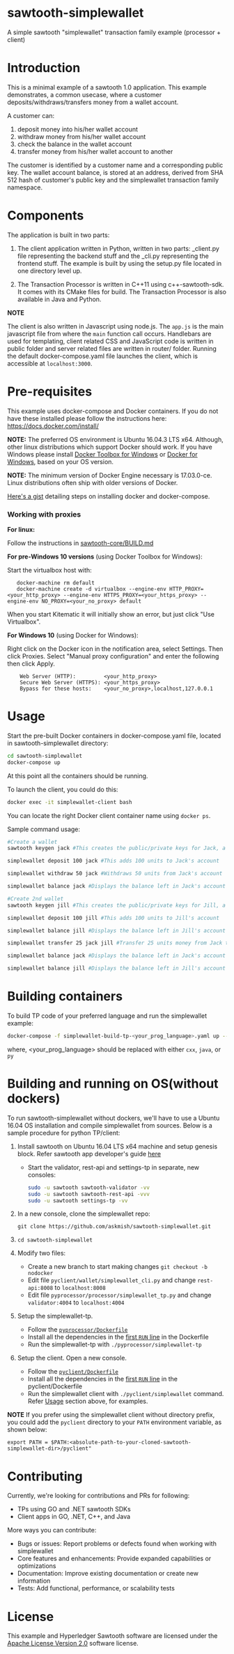 # sawtooth-simplewallet
A simple sawtooth "simplewallet" transaction family example (processor + client)

# Introduction

This is a minimal example of a sawtooth 1.0 application. This example demonstrates, a common usecase, where a customer deposits/withdraws/transfers money from a wallet account.

A customer can:
1. deposit money into his/her wallet account
2. withdraw money from his/her wallet account
3. check the balance in the wallet account
4. transfer money from his/her wallet account to another

The customer is identified by a customer name and a corresponding public key. The wallet account balance, is stored at an address, derived from SHA 512 hash of customer's public key and the simplewallet transaction family namespace.

# Components
The application is built in two parts:
1. The client application written in Python, written in two parts: _client.py file representing the backend stuff and the _cli.py representing the frontend stuff. The example is built by using the setup.py file located in one directory level up.

2. The Transaction Processor is written in C++11 using c++-sawtooth-sdk. It comes with its CMake files for build. The Transaction Processor is also available in Java and Python.

**NOTE**

The client is also written in Javascript using node.js. The `app.js` is the main javascript file from where the `main` function call occurs. Handlebars are used for templating, client related CSS and JavaScript code is written in public folder and server related files are written in router/ folder. Running the default docker-compose.yaml file launches the client, which is accessible at `localhost:3000`.

# Pre-requisites

This example uses docker-compose and Docker containers. If you do not have these installed please follow the instructions here: https://docs.docker.com/install/

**NOTE:**
The preferred OS environment is Ubuntu 16.04.3 LTS x64. Although, other linux distributions which support Docker should work. 
If you have Windows please install [Docker Toolbox for Windows](https://docs.docker.com/toolbox/toolbox_install_windows/) or [Docker for Windows](https://docs.docker.com/docker-for-windows/), based on your OS version.

**NOTE:**
The minimum version of Docker Engine necessary is 17.03.0-ce. Linux distributions often ship with older versions of Docker.

[Here's a gist](https://gist.github.com/askmish/76e348e34d93fc22926d7d9379a0fd08) detailing steps on installing docker and docker-compose.

### Working with proxies

**For linux:**

Follow the instructions in [sawtooth-core/BUILD.md](https://github.com/hyperledger/sawtooth-core/blob/master/BUILD.md#step-two-configure-proxy-optional)

**For pre-Windows 10 versions** (using Docker Toolbox for Windows):

Start the virtualbox host with:
```
   docker-machine rm default
   docker-machine create -d virtualbox --engine-env HTTP_PROXY=<your_http_proxy> --engine-env HTTPS_PROXY=<your_https_proxy> --engine-env NO_PROXY=<your_no_proxy> default
```   
When you start Kitematic it will initially show an error, but just click "Use Virtualbox". 

**For Windows 10** (using Docker for Windows):

Right click on the Docker icon in the notification area, select Settings. Then click Proxies. Select "Manual proxy configuration" and enter the following then click Apply.
```
    Web Server (HTTP):         <your_http_proxy>
    Secure Web Server (HTTPS): <your_https_proxy>
    Bypass for these hosts:    <your_no_proxy>,localhost,127.0.0.1
```

# Usage

Start the pre-built Docker containers in docker-compose.yaml file, located in sawtooth-simplewallet directory:
```bash
cd sawtooth-simplewallet
docker-compose up
```
At this point all the containers should be running.

To launch the client, you could do this:
```bash
docker exec -it simplewallet-client bash
```

You can locate the right Docker client container name using `docker ps`.

Sample command usage:

```bash
#Create a wallet
sawtooth keygen jack #This creates the public/private keys for Jack, a pre-requisite for the following commands

simplewallet deposit 100 jack #This adds 100 units to Jack's account

simplewallet withdraw 50 jack #Withdraws 50 units from Jack's account

simplewallet balance jack #Displays the balance left in Jack's account

#Create 2nd wallet
sawtooth keygen jill #This creates the public/private keys for Jill, a pre-requisite for the following commands

simplewallet deposit 100 jill #This adds 100 units to Jill's account

simplewallet balance jill #Displays the balance left in Jill's account

simplewallet transfer 25 jack jill #Transfer 25 units money from Jack to Jill

simplewallet balance jack #Displays the balance left in Jack's account

simplewallet balance jill #Displays the balance left in Jill's account

```

# Building containers
To build TP code of your preferred language and run the simplewallet example:

```bash
docker-compose -f simplewallet-build-tp-<your_prog_language>.yaml up --build
```
where,
 <your_prog_language> should be replaced with either `cxx`, `java`, or `py`

# Building and running on OS(without dockers)
To run sawtooth-simplewallet without dockers, we'll have to use a Ubuntu 16.04 OS installation and compile simplewallet from sources. Below is a sample procedure for python TP/client:

1. Install sawtooth on Ubuntu 16.04 LTS x64 machine and setup genesis block. Refer sawtooth app developer's guide [here](https://sawtooth.hyperledger.org/docs/core/releases/latest/app_developers_guide/ubuntu.html)
   - Start the validator, rest-api and settings-tp in separate, new consoles:

     ```bash
     sudo -u sawtooth sawtooth-validator -vv
     sudo -u sawtooth sawtooth-rest-api -vvv
     sudo -u sawtooth settings-tp -vv
     ```
2. In a new console, clone the simplewallet repo:

   `git clone https://github.com/askmish/sawtooth-simplewallet.git`
3. `cd sawtooth-simplewallet`
4. Modify two files:
   - Create a new branch to start making changes
   `git checkout -b nodocker`
   - Edit file `pyclient/wallet/simplewallet_cli.py` and change `rest-api:8008` to `localhost:8008`
   - Edit file `pyprocessor/processor/simplewallet_tp.py` and change `validator:4004` to `localhost:4004`
5. Setup the simplewallet-tp.
   - Follow the [`pyprocessor/Dockerfile`](https://github.com/askmish/sawtooth-simplewallet/blob/master/pyprocessor/Dockerfile)
   - Install all the dependencies in the [first `RUN` line](https://github.com/askmish/sawtooth-simplewallet/blob/master/pyprocessor/Dockerfile#L18) in the Dockerfile
   - Run the simplewallet-tp with `./pyprocessor/simplewallet-tp`
6. Setup the client. Open a new console.
   - Follow the [`pyclient/Dockerfile`](https://github.com/askmish/sawtooth-simplewallet/blob/master/pyclient/Dockerfile)
   - Install all the dependencies in the [first `RUN` line](https://github.com/askmish/sawtooth-simplewallet/blob/master/pyclient/Dockerfile#L20) in the pyclient/Dockerfile
   - Run the simplewallet client with `./pyclient/simplewallet` command. Refer [Usage](#Usage) section above, for examples.

**NOTE** If you prefer using the simplewallet client without directory prefix, you could add the `pyclient` directory to your `PATH` environment variable, as shown below:

`export PATH = $PATH:<absolute-path-to-your-cloned-sawtooth-simplewallet-dir>/pyclient"`

# Contributing
Currently, we're looking for contributions and PRs for following:
 - TPs using GO and .NET sawtooth SDKs
 - Client apps in GO, .NET, C++, and Java

More ways you can contribute:
 - Bugs or issues: Report problems or defects found when working with simplewallet
 - Core features and enhancements: Provide expanded capabilities or optimizations
 - Documentation: Improve existing documentation or create new information
 - Tests: Add functional, performance, or scalability tests

# License
This example and Hyperledger Sawtooth software are licensed under the [Apache License Version 2.0](LICENSE) software license.
